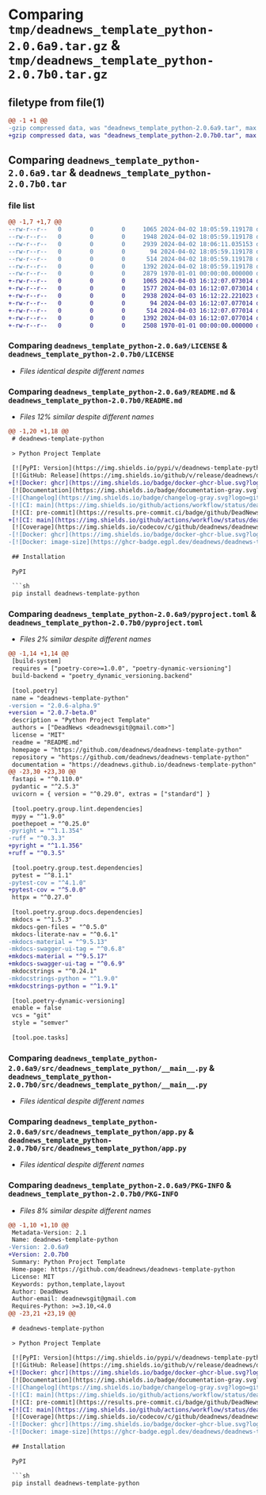 # Comparing `tmp/deadnews_template_python-2.0.6a9.tar.gz` & `tmp/deadnews_template_python-2.0.7b0.tar.gz`

## filetype from file(1)

```diff
@@ -1 +1 @@
-gzip compressed data, was "deadnews_template_python-2.0.6a9.tar", max compression
+gzip compressed data, was "deadnews_template_python-2.0.7b0.tar", max compression
```

## Comparing `deadnews_template_python-2.0.6a9.tar` & `deadnews_template_python-2.0.7b0.tar`

### file list

```diff
@@ -1,7 +1,7 @@
--rw-r--r--   0        0        0     1065 2024-04-02 18:05:59.119178 deadnews_template_python-2.0.6a9/LICENSE
--rw-r--r--   0        0        0     1948 2024-04-02 18:05:59.119178 deadnews_template_python-2.0.6a9/README.md
--rw-r--r--   0        0        0     2939 2024-04-02 18:06:11.035153 deadnews_template_python-2.0.6a9/pyproject.toml
--rw-r--r--   0        0        0       94 2024-04-02 18:05:59.119178 deadnews_template_python-2.0.6a9/src/deadnews_template_python/__init__.py
--rw-r--r--   0        0        0      514 2024-04-02 18:05:59.119178 deadnews_template_python-2.0.6a9/src/deadnews_template_python/__main__.py
--rw-r--r--   0        0        0     1392 2024-04-02 18:05:59.119178 deadnews_template_python-2.0.6a9/src/deadnews_template_python/app.py
--rw-r--r--   0        0        0     2879 1970-01-01 00:00:00.000000 deadnews_template_python-2.0.6a9/PKG-INFO
+-rw-r--r--   0        0        0     1065 2024-04-03 16:12:07.073014 deadnews_template_python-2.0.7b0/LICENSE
+-rw-r--r--   0        0        0     1577 2024-04-03 16:12:07.073014 deadnews_template_python-2.0.7b0/README.md
+-rw-r--r--   0        0        0     2938 2024-04-03 16:12:22.221023 deadnews_template_python-2.0.7b0/pyproject.toml
+-rw-r--r--   0        0        0       94 2024-04-03 16:12:07.077014 deadnews_template_python-2.0.7b0/src/deadnews_template_python/__init__.py
+-rw-r--r--   0        0        0      514 2024-04-03 16:12:07.077014 deadnews_template_python-2.0.7b0/src/deadnews_template_python/__main__.py
+-rw-r--r--   0        0        0     1392 2024-04-03 16:12:07.077014 deadnews_template_python-2.0.7b0/src/deadnews_template_python/app.py
+-rw-r--r--   0        0        0     2508 1970-01-01 00:00:00.000000 deadnews_template_python-2.0.7b0/PKG-INFO
```

### Comparing `deadnews_template_python-2.0.6a9/LICENSE` & `deadnews_template_python-2.0.7b0/LICENSE`

 * *Files identical despite different names*

### Comparing `deadnews_template_python-2.0.6a9/README.md` & `deadnews_template_python-2.0.7b0/README.md`

 * *Files 12% similar despite different names*

```diff
@@ -1,20 +1,18 @@
 # deadnews-template-python
 
 > Python Project Template
 
 [![PyPI: Version](https://img.shields.io/pypi/v/deadnews-template-python?logo=pypi&logoColor=white)](https://pypi.org/project/deadnews-template-python)
 [![GitHub: Release](https://img.shields.io/github/v/release/deadnews/deadnews-template-python?logo=github&logoColor=white)](https://github.com/deadnews/deadnews-template-python/releases/latest)
+[![Docker: ghcr](https://img.shields.io/badge/docker-ghcr-blue.svg?logo=github&logoColor=white)](https://github.com/deadnews/deadnews-template-python/pkgs/container/deadnews-template-python)
 [![Documentation](https://img.shields.io/badge/documentation-gray.svg?logo=materialformkdocs&logoColor=white)](https://deadnews.github.io/deadnews-template-python)
-[![Changelog](https://img.shields.io/badge/changelog-gray.svg?logo=github&logoColor=white)](https://github.com/deadnews/deadnews-template-python/blob/main/CHANGELOG.md)
-[![CI: main](https://img.shields.io/github/actions/workflow/status/deadnews/deadnews-template-python/main.yml?branch=main&logo=github&logoColor=white&label=main)](https://github.com/deadnews/deadnews-template-python/actions/workflows/main.yml)
 [![CI: pre-commit](https://results.pre-commit.ci/badge/github/DeadNews/deadnews-template-python/main.svg)](https://results.pre-commit.ci/latest/github/deadnews/deadnews-template-python/main)
+[![CI: main](https://img.shields.io/github/actions/workflow/status/deadnews/deadnews-template-python/main.yml?branch=main&logo=github&logoColor=white&label=main)](https://github.com/deadnews/deadnews-template-python/actions/workflows/main.yml)
 [![Coverage](https://img.shields.io/codecov/c/github/deadnews/deadnews-template-python?token=OCZDZIYPMC&logo=codecov&logoColor=white)](https://codecov.io/gh/deadnews/deadnews-template-python)
-[![Docker: ghcr](https://img.shields.io/badge/docker-ghcr-blue.svg?logo=github&logoColor=white)](https://github.com/deadnews/deadnews-template-python/pkgs/container/deadnews-template-python)
-[![Docker: image-size](https://ghcr-badge.egpl.dev/deadnews/deadnews-template-python/size?color=%230e80c0)](https://github.com/deadnews/deadnews-template-python/pkgs/container/deadnews-template-python)
 
 ## Installation
 
 PyPI
 
 ```sh
 pip install deadnews-template-python
```

### Comparing `deadnews_template_python-2.0.6a9/pyproject.toml` & `deadnews_template_python-2.0.7b0/pyproject.toml`

 * *Files 2% similar despite different names*

```diff
@@ -1,14 +1,14 @@
 [build-system]
 requires = ["poetry-core>=1.0.0", "poetry-dynamic-versioning"]
 build-backend = "poetry_dynamic_versioning.backend"
 
 [tool.poetry]
 name = "deadnews-template-python"
-version = "2.0.6-alpha.9"
+version = "2.0.7-beta.0"
 description = "Python Project Template"
 authors = ["DeadNews <deadnewsgit@gmail.com>"]
 license = "MIT"
 readme = "README.md"
 homepage = "https://github.com/deadnews/deadnews-template-python"
 repository = "https://github.com/deadnews/deadnews-template-python"
 documentation = "https://deadnews.github.io/deadnews-template-python"
@@ -23,30 +23,30 @@
 fastapi = "^0.110.0"
 pydantic = "^2.5.3"
 uvicorn = { version = "^0.29.0", extras = ["standard"] }
 
 [tool.poetry.group.lint.dependencies]
 mypy = "^1.9.0"
 poethepoet = "^0.25.0"
-pyright = "^1.1.354"
-ruff = "^0.3.3"
+pyright = "^1.1.356"
+ruff = "^0.3.5"
 
 [tool.poetry.group.test.dependencies]
 pytest = "^8.1.1"
-pytest-cov = "^4.1.0"
+pytest-cov = "^5.0.0"
 httpx = "^0.27.0"
 
 [tool.poetry.group.docs.dependencies]
 mkdocs = "^1.5.3"
 mkdocs-gen-files = "^0.5.0"
 mkdocs-literate-nav = "^0.6.1"
-mkdocs-material = "^9.5.13"
-mkdocs-swagger-ui-tag = "^0.6.8"
+mkdocs-material = "^9.5.17"
+mkdocs-swagger-ui-tag = "^0.6.9"
 mkdocstrings = "^0.24.1"
-mkdocstrings-python = "^1.9.0"
+mkdocstrings-python = "^1.9.1"
 
 [tool.poetry-dynamic-versioning]
 enable = false
 vcs = "git"
 style = "semver"
 
 [tool.poe.tasks]
```

### Comparing `deadnews_template_python-2.0.6a9/src/deadnews_template_python/__main__.py` & `deadnews_template_python-2.0.7b0/src/deadnews_template_python/__main__.py`

 * *Files identical despite different names*

### Comparing `deadnews_template_python-2.0.6a9/src/deadnews_template_python/app.py` & `deadnews_template_python-2.0.7b0/src/deadnews_template_python/app.py`

 * *Files identical despite different names*

### Comparing `deadnews_template_python-2.0.6a9/PKG-INFO` & `deadnews_template_python-2.0.7b0/PKG-INFO`

 * *Files 8% similar despite different names*

```diff
@@ -1,10 +1,10 @@
 Metadata-Version: 2.1
 Name: deadnews-template-python
-Version: 2.0.6a9
+Version: 2.0.7b0
 Summary: Python Project Template
 Home-page: https://github.com/deadnews/deadnews-template-python
 License: MIT
 Keywords: python,template,layout
 Author: DeadNews
 Author-email: deadnewsgit@gmail.com
 Requires-Python: >=3.10,<4.0
@@ -23,21 +23,19 @@
 
 # deadnews-template-python
 
 > Python Project Template
 
 [![PyPI: Version](https://img.shields.io/pypi/v/deadnews-template-python?logo=pypi&logoColor=white)](https://pypi.org/project/deadnews-template-python)
 [![GitHub: Release](https://img.shields.io/github/v/release/deadnews/deadnews-template-python?logo=github&logoColor=white)](https://github.com/deadnews/deadnews-template-python/releases/latest)
+[![Docker: ghcr](https://img.shields.io/badge/docker-ghcr-blue.svg?logo=github&logoColor=white)](https://github.com/deadnews/deadnews-template-python/pkgs/container/deadnews-template-python)
 [![Documentation](https://img.shields.io/badge/documentation-gray.svg?logo=materialformkdocs&logoColor=white)](https://deadnews.github.io/deadnews-template-python)
-[![Changelog](https://img.shields.io/badge/changelog-gray.svg?logo=github&logoColor=white)](https://github.com/deadnews/deadnews-template-python/blob/main/CHANGELOG.md)
-[![CI: main](https://img.shields.io/github/actions/workflow/status/deadnews/deadnews-template-python/main.yml?branch=main&logo=github&logoColor=white&label=main)](https://github.com/deadnews/deadnews-template-python/actions/workflows/main.yml)
 [![CI: pre-commit](https://results.pre-commit.ci/badge/github/DeadNews/deadnews-template-python/main.svg)](https://results.pre-commit.ci/latest/github/deadnews/deadnews-template-python/main)
+[![CI: main](https://img.shields.io/github/actions/workflow/status/deadnews/deadnews-template-python/main.yml?branch=main&logo=github&logoColor=white&label=main)](https://github.com/deadnews/deadnews-template-python/actions/workflows/main.yml)
 [![Coverage](https://img.shields.io/codecov/c/github/deadnews/deadnews-template-python?token=OCZDZIYPMC&logo=codecov&logoColor=white)](https://codecov.io/gh/deadnews/deadnews-template-python)
-[![Docker: ghcr](https://img.shields.io/badge/docker-ghcr-blue.svg?logo=github&logoColor=white)](https://github.com/deadnews/deadnews-template-python/pkgs/container/deadnews-template-python)
-[![Docker: image-size](https://ghcr-badge.egpl.dev/deadnews/deadnews-template-python/size?color=%230e80c0)](https://github.com/deadnews/deadnews-template-python/pkgs/container/deadnews-template-python)
 
 ## Installation
 
 PyPI
 
 ```sh
 pip install deadnews-template-python
```

